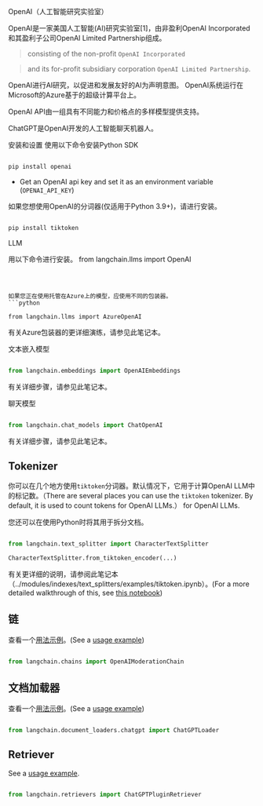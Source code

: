 OpenAI（人工智能研究实验室）


OpenAI是一家美国人工智能(AI)研究实验室[1]，由非盈利OpenAI Incorporated和其盈利子公司OpenAI Limited Partnership组成。
> consisting of the non-profit `OpenAI Incorporated`

> and its for-profit subsidiary corporation `OpenAI Limited Partnership`. 

OpenAI进行AI研究，以促进和发展友好的AI为声明意图。
OpenAI系统运行在Microsoft的Azure基于的超级计算平台上。


OpenAI API由一组具有不同能力和价格点的多样模型提供支持。
> 

ChatGPT是OpenAI开发的人工智能聊天机器人。


安装和设置
使用以下命令安装Python SDK
```bash

pip install openai

```

- Get an OpenAI api key and set it as an environment variable (`OPENAI_API_KEY`)

如果您想使用OpenAI的分词器(仅适用于Python 3.9+)，请进行安装。
```bash

pip install tiktoken

```





LLM


用以下命令进行安装。
from langchain.llms import OpenAI

```



如果您正在使用托管在Azure上的模型，应使用不同的包装器。
```python

from langchain.llms import AzureOpenAI

```

有关Azure包装器的更详细演练，请参见此笔记本。




文本嵌入模型


```python

from langchain.embeddings import OpenAIEmbeddings

```

有关详细步骤，请参见此笔记本。




聊天模型


```python

from langchain.chat_models import ChatOpenAI

```

有关详细步骤，请参见此笔记本。




## Tokenizer



你可以在几个地方使用`tiktoken`分词器。默认情况下，它用于计算OpenAI LLM中的标记数。（There are several places you can use the `tiktoken` tokenizer. By default, it is used to count tokens for OpenAI LLMs.）
for OpenAI LLMs.



您还可以在使用Python时将其用于拆分文档。
```python

from langchain.text_splitter import CharacterTextSplitter

CharacterTextSplitter.from_tiktoken_encoder(...)

```

有关更详细的说明，请参阅此笔记本（../modules/indexes/text_splitters/examples/tiktoken.ipynb）。(For a more detailed walkthrough of this, see [this notebook](../modules/indexes/text_splitters/examples/tiktoken.ipynb))


## 链


查看一个[用法示例](../modules/chains/examples/moderation.ipynb)。(See a [usage example](../modules/chains/examples/moderation.ipynb))


```python

from langchain.chains import OpenAIModerationChain

```



## 文档加载器


查看一个[用法示例](../modules/indexes/document_loaders/examples/chatgpt_loader.ipynb)。(See a [usage example](../modules/indexes/document_loaders/examples/chatgpt_loader.ipynb))


```python

from langchain.document_loaders.chatgpt import ChatGPTLoader

```



## Retriever


See a [usage example](../modules/indexes/retrievers/examples/chatgpt-plugin.ipynb).



```python

from langchain.retrievers import ChatGPTPluginRetriever

```

